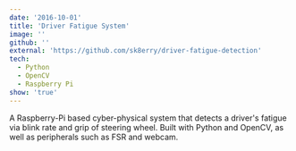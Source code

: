 ```yaml
---
date: '2016-10-01'
title: 'Driver Fatigue System'
image: ''
github: ''
external: 'https://github.com/sk8erry/driver-fatigue-detection'
tech:
  - Python
  - OpenCV
  - Raspberry Pi
show: 'true'
---
```


A Raspberry-Pi based cyber-physical system that detects a driver's fatigue via blink rate and grip of steering wheel. Built with Python and OpenCV, as well as peripherals such as FSR and webcam.
